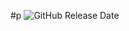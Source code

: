 #p
![GitHub Release Date](https://img.shields.io/github/release-date/Matela-cyber/KFC-POS?logo=hii)
